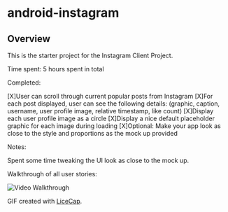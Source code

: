 # android-instagram

## Overview

This is the starter project for the Instagram Client Project. 

Time spent: 5 hours spent in total

Completed:

[X]User can scroll through current popular posts from Instagram
[X]For each post displayed, user can see the following details: (graphic, caption, username, user profile image, relative timestamp, like count)
[X]Display each user profile image as a circle
[X]Display a nice default placeholder graphic for each image during loading
[X]Optional: Make your app look as close to the style and proportions as the mock up provided

Notes:

Spent some time tweaking the UI look as close to the mock up.

Walkthrough of all user stories:

<img src='http://imgur.com/yp4UosV' title='Video Walkthrough' width='' alt='Video Walkthrough' />

GIF created with [LiceCap](http://www.cockos.com/licecap/).

